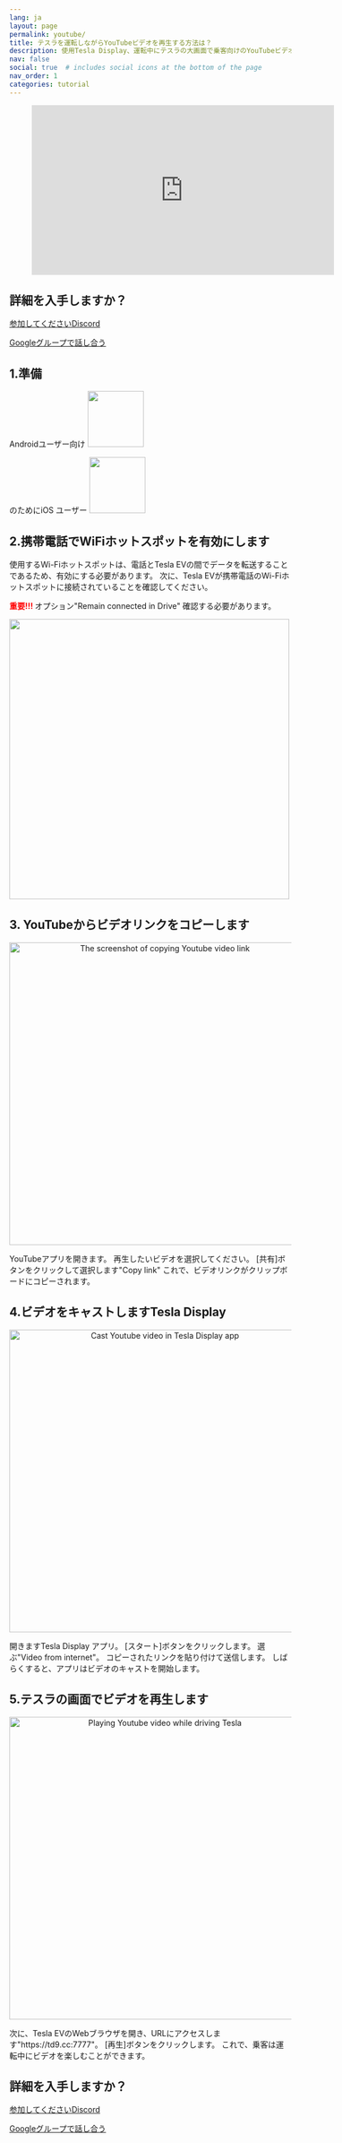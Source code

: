 ```yaml
---
lang: ja
layout: page
permalink: youtube/
title: テスラを運転しながらYouTubeビデオを再生する方法は？
description: 使用Tesla Display、運転中にテスラの大画面で乗客向けのYouTubeビデオを再生できます。
nav: false
social: true  # includes social icons at the bottom of the page
nav_order: 1
categories: tutorial
---
```

<!-- _pages/youtube.md -->

<!-- blank line -->
<figure class="video-container">
  <iframe width="540" height="303" src="https://www.youtube.com/embed/7sVn00ECFBw" frameborder="0" allowfullscreen="true"> </iframe>
</figure>
<!-- blank line -->

## 詳細を入手しますか？
<p> <a href ="https://discord.gg/Tvbs9uWcN9" ターゲット="_blank">参加してくださいDiscord</a> </p>
<p> <a href ="https://groups.google.com/g/tesla-display" ターゲット="_blank"> Googleグループで話し合う</a> </p>

## 1.準備
Androidユーザー向け
<a id ="googleplay" href ="https://play.google.com/store/apps/details?id=io.github.blackpill.tesladisplay&referrer=utm_source%3Dgithub%26utm_medium%3Dorganic">
<img src="/assets/img/google-play-badge.svg" height="100px">
</a>

のためにiOS ユーザー
<a id ="appstore" href ="https://apps.apple.com/app/tesdisplay-screen-mirror/id6469987744">
<img src="/assets/img/app-store-badge.png" height="100px">
</a>

## 2.携帯電話でWiFiホットスポットを有効にします
<p>使用するWi-Fiホットスポットは、電話とTesla EVの間でデータを転送することであるため、有効にする必要があります。
次に、Tesla EVが携帯電話のWi-Fiホットスポットに接続されていることを確認してください。</p>
<p><span style="color: red"> <b>重要!!! </b></span> オプション"Remain connected in Drive" 確認する必要があります。</p>
<img src="/assets/img/wifi-connected.jpg" height="500px"></a>

## 3. YouTubeからビデオリンクをコピーします
<p style="text-align: center;">
<img src="/assets/img/youtube-share.png" alt="The screenshot of copying Youtube video link" width="540px">
</p>
YouTubeアプリを開きます。
再生したいビデオを選択してください。
[共有]ボタンをクリックして選択します"Copy link"
これで、ビデオリンクがクリップボードにコピーされます。

## 4.ビデオをキャストしますTesla Display
<p style="text-align: center;">
<img src="/assets/img/video-internet.jpg" alt="Cast Youtube video in Tesla Display app" width="540px">
</p>
開きますTesla Display アプリ。
[スタート]ボタンをクリックします。
選ぶ"Video from internet"。
コピーされたリンクを貼り付けて送信します。
しばらくすると、アプリはビデオのキャストを開始します。

## 5.テスラの画面でビデオを再生します
<p style="text-align: center;">
<img src="/assets/img/youtube-play.jpg" alt="Playing Youtube video while driving Tesla" width="540px">
</p>
次に、Tesla EVのWebブラウザを開き、URLにアクセスします"https://td9.cc:7777"。
[再生]ボタンをクリックします。
これで、乗客は運転中にビデオを楽しむことができます。

## 詳細を入手しますか？
<p> <a href ="https://discord.gg/Tvbs9uWcN9" ターゲット="_blank">参加してくださいDiscord</a> </p>
<p> <a href ="https://groups.google.com/g/tesla-display" ターゲット="_blank"> Googleグループで話し合う</a> </p>


